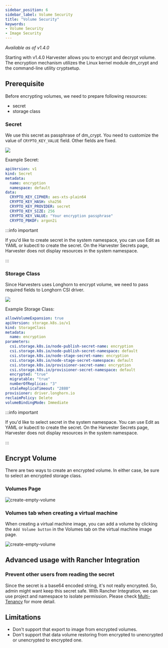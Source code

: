 ```yaml
---
sidebar_position: 6
sidebar_label: Volume Security
title: "Volume Security"
keywords:
- Volume Security
- Image Security
---
```


_Available as of v1.4.0_

Starting with v1.4.0 Harvester allows you to encrypt and decrypt volume. The encryption mechanism utilizes the Linux kernel module dm_crypt and the command-line utility cryptsetup.

## Prerequisite

Before encrypting volumes, we need to prepare following resources:

- secret
- storage class

### Secret

We use this secret as passphrase of dm_crypt. You need to customize the value of `CRYPTO_KEY_VALUE` field. Other fields are fixed.

![](/img/v1.4/image/create-encryption-used-secret.png)

Example Secret:

```yaml
apiVersion: v1
kind: Secret
metadata:
  name: encryption
  namespace: default
data:
  CRYPTO_KEY_CIPHER: aes-xts-plain64
  CRYPTO_KEY_HASH: sha256
  CRYPTO_KEY_PROVIDER: secret
  CRYPTO_KEY_SIZE: 256
  CRYPTO_KEY_VALUE: "Your encryption passphrase"
  CRYPTO_PBKDF: argon2i
```

:::info important

If you'd like to create secret in the system namespace, you can use Edit as YAML or kubectl to create the secret. On the Harvester Secrets page, Harvester does not display resources in the system namespace.

:::

### Storage Class

Since Harvesters uses Longhorn to encrypt volume, we need to pass required fields to Longhorn CSI driver.

![](/img/v1.4/image/create-storage-class.png)

Example Storage Class:

```yaml
allowVolumeExpansion: true
apiVersion: storage.k8s.io/v1
kind: StorageClass
metadata:
  name: encryption
parameters:
  csi.storage.k8s.io/node-publish-secret-name: encryption
  csi.storage.k8s.io/node-publish-secret-namespace: default
  csi.storage.k8s.io/node-stage-secret-name: encryption
  csi.storage.k8s.io/node-stage-secret-namespace: default
  csi.storage.k8s.io/provisioner-secret-name: encryption
  csi.storage.k8s.io/provisioner-secret-namespace: default
  encrypted: "true"
  migratable: "true"
  numberOfReplicas: "3"
  staleReplicaTimeout: "2880"
provisioner: driver.longhorn.io
reclaimPolicy: Delete
volumeBindingMode: Immediate
```

:::info important

If you'd like to select secret in the system namespace. You can use Edit as YAML or kubectl to create the secret. On the Harvester Secrets page, Harvester does not display resources in the system namespace.

:::

## Encrypt Volume

There are two ways to create an encrypted volume. In either case, be sure to select an encrypted storage class.

### Volumes Page

![create-empty-volume](/img/v1.4/volume/create-empty-volume.png)

### Volumes tab when creating a virtual machine

When creating a virtual machine image, you can add a volume by clicking the `Add Volume button` in the Volumes tab on the virtual machine image page.

![create-empty-volume](/img/v1.4/volume/create-empty-volume-in-vm.png)

## Advanced usage with Rancher Integration

### Prevent other users from reading the secret

Since the secret is a base64 encoded string, it's not really encrypted. So, admin might want keep this secret safe. With Rancher Integration, we can use project and namespace to isolate permission. Please check [Multi-Tenancy](../rancher/virtualization-management#multi-tenancy) for more detail.

## Limitations

- Don't support that export to image from encrypted volumes.
- Don't support that data volume restoring from encrypted to unencrypted or unencrypted to encrypted one.